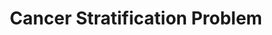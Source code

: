 ---
research_area: BI # CV: Computer Vision, BI: Bioinformatics, NT: Network, ML: Machine Learning
type: research # project: This is a funded project., research: this is a research or thesis
title: "Cancer Stratification Problem"
front_page_image: /images/projects/peptide_prediction.jpg # optional. You may leave it blank 
members:
- Gulsum Uzut
- Burcu Bakir Gungor
sort_order: 3 
layout: project_layout
front_page_abstract: In this project, it is aimed to develop a prediction algorithm that can determine peptides which can show high antimicrobial activity against selected target bacteria.
---